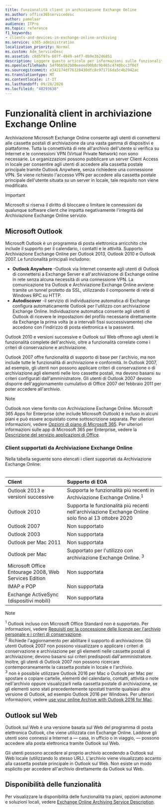 ```yaml
---
title: Funzionalità client in archiviazione Exchange Online
ms.author: office365servicedesc
author: pamelaar
audience: ITPro
ms.topic: reference
f1_keywords:
- clients-and-devices-in-exchange-online-archiving
ms.service: o365-administration
localization_priority: Normal
ms.custom: Adm_ServiceDesc
ms.assetid: c8d5f97a-607f-4949-a4f7-0b9e3b246851
description: Leggere questo articolo per informazioni sulle funzionalità client disponibili nell'archiviazione di Microsoft Exchange Online.
ms.openlocfilehash: 54f066562b08eeeed90b8c9b465c4740bcc3f0df
ms.sourcegitcommit: e342174df76128430dfc8c971716da5c4b2942ac
ms.translationtype: MT
ms.contentlocale: it-IT
ms.lasthandoff: 09/28/2020
ms.locfileid: "48293638"
---
```

# <a name="client-features-in-exchange-online-archiving"></a>Funzionalità client in archiviazione Exchange Online

Archiviazione Microsoft Exchange Online consente agli utenti di connettersi alle cassette postali di archiviazione da una vasta gamma di dispositivi e piattaforme. Tutta la connettività di rete all'archivio dell'utente si verifica su Internet e le connessioni VPN (Virtual Private Network) non sono necessarie. Le organizzazioni possono pubblicare un server Client Access in locale per consentire agli utenti di accedere alla cassetta postale principale tramite Outlook Anywhere, senza richiedere una connessione VPN. Se viene richiesto l'accesso VPN per accedere alla cassetta postale principale dell'utente situata su un server in locale, tale requisito non viene modificato.
  
> [!IMPORTANT]
> Microsoft si riserva il diritto di bloccare o limitare le connessioni da qualunque software client che impatta negativamente l'integrità del Archiviazione Exchange Online servizio.
  
## <a name="microsoft-outlook"></a>Microsoft Outlook

Microsoft Outlook è un programma di posta elettronica arricchito che include il supporto per il calendario, i contatti e le attività. Supporto Archiviazione Exchange Online per Outlook 2013, Outlook 2010 e Outlook 2007. Le funzionalità principali includono:
  
- **Outlook Anywhere** -Outlook via Internet consente agli utenti di Outlook di connettersi a Exchange Server e all'archiviazione di Exchange online in rete senza alcuna necessità di una connessione VPN. La comunicazione tra Outlook e Archiviazione Exchange Online avviene tramite un tunnel protetto da SSL, utilizzando il componente di rete di Windows RPC su HTTP.    
- **Autodiscover** -il servizio di individuazione automatica di Exchange configura automaticamente Outlook per l'utilizzo con archiviazione Exchange Online. Individuazione automatica consente agli utenti di Outlook di ricevere le impostazioni del profilo necessarie direttamente da Exchange la prima volta (e a intervalli fissi successivamente) che accedono con l'indirizzo di posta elettronica e la password. 

Outlook 2010 e versioni successive e Outlook sul Web offrono agli utenti le funzionalità complete dell'archivio, oltre a funzionalità correlate come i criteri di conservazione e archiviazione.
  
Outlook 2007 offre funzionalità di supporto di base per l'archivio, ma non include tutte le funzionalità di archiviazione e conformità. In Outlook 2007, ad esempio, gli utenti non possono applicare criteri di conservazione o di archiviazione agli elementi nelle loro cassette postali, ma devono basarsi su criteri configurati dall'amministratore. Gli utenti di Outlook 2007 devono disporre dell'aggiornamento cumulativo di Office 2007 del febbraio 2011 per poter accedere all'archivio.
  
> [!NOTE]
> Outlook non viene fornito con Archiviazione Exchange Online. Microsoft 365 Apps for Enterprise (che include Microsoft Outlook) è incluso in alcuni piani e può essere acquistato come sottoscrizione separata. Per ulteriori informazioni, vedere [Opzioni di piano di Microsoft 365](../office-365-platform-service-description/office-365-plan-options.md). Per ulteriori informazioni sulle app di Microsoft 365 per Enterprise, vedere la [Descrizione del servizio applicazioni di Office](../office-applications-service-description/office-applications-service-description.md). 
  
### <a name="clients-supported-by-exchange-online-archiving"></a>Client supportati da Archiviazione Exchange Online

Nella tabella seguente sono elencati i client supportati da Archiviazione Exchange Online:<br><br>
  
| Client | Supporto di EOA |
|:-----|:-----|
|Outlook 2013 e versioni successive  <br/> |Supporta le funzionalità più recenti in Archiviazione Exchange Online.<sup>1</sup> <br/> |
|Outlook 2010  <br/> |Supporta le funzionalità più recenti nell'archiviazione Exchange Online solo fino al 13 ottobre 2020|
|Outlook 2007  <br/> |Non supportato |
|Outlook 2003  <br/> |Non supportata  <br/> |
|Outlook per Mac 2011  <br/> |Non supportata  <br/> |
|Outlook per Mac  <br/> |Supportato per l'utilizzo con archiviazione Exchange Online. <sup>3</sup> <br/> |
|Microsoft Office Entourage 2008, Web Services Edition  <br/> |Non supportata  <br/> |
|IMAP e POP  <br/> |Non supportata  <br/> |
|Exchange ActiveSync (dispositivi mobili)  <br/> |Non supportata  <br/> |
   
> [!NOTE]
> <sup>1</sup> Outlook incluso con Microsoft Office Standard non è supportato. Per informazioni, vedere [Requisiti per la concessione delle licenze per l'archivio personale e i criteri di conservazione](https://support.office.com/article/Outlook-license-requirements-for-Exchange-features-46B6B7C5-C3CA-43E5-8424-1E2807917C99). <br/> 
<sup>2</sup> Richiede l'aggiornamento per abilitare il supporto di archiviazione. Gli utenti Outlook 2007 non possono visualizzare o applicare i criteri di conservazione e archiviazione per gli elementi nelle cassette postali di archiviazione; devono basarsi sui criteri predisposti dall'amministratore. Inoltre, gli utenti di Outlook 2007 non possono ricercare contemporaneamente la cassetta postale in locale e l'archivio. <br/> 
<sup>3</sup> non è possibile utilizzare Outlook 2016 per Mac o Outlook per Mac per spostare o copiare cartelle, elementi del calendario, contatti, attività o note nell'archivio oppure visualizzarli nella cassetta postale di archiviazione, se gli elementi sono stati precedentemente spostati tramite qualsiasi altra versione di Outlook, ad esempio Outlook 2016 per Windows. Per ulteriori informazioni, vedere [use your online Archive with Outlook 2016 for Mac](https://support.office.com/article/Use-your-online-archive-with-Outlook-2016-for-Mac-45b8439c-2982-4b6b-9097-eed71dbfe238). 

## <a name="outlook-on-the-web"></a>Outlook sul Web

Outlook sul Web è una versione basata sul Web del programma di posta elettronica Outlook, che viene utilizzata con Exchange Online. Laddove gli utenti sono connessi a Internet a &mdash; casa, in ufficio o in viaggio, &mdash; possono accedere alla posta elettronica tramite Outlook sul Web.
  
Gli utenti possono accedere al proprio archivio accedendo a Outlook sul Web locale (utilizzando lo stesso URL). L'archivio viene visualizzato accanto alla cassetta postale principale in Outlook sul Web. Non esiste un modo esplicito per accedere all'archivio direttamente da Outlook sul Web.
  
## <a name="feature-availability"></a>Disponibilità delle funzionalità

Per visualizzare la disponibilità delle funzionalità tra piani, opzioni autonome e soluzioni locali, vedere [Exchange Online Archiving Service Description](exchange-online-archiving-service-description.md).